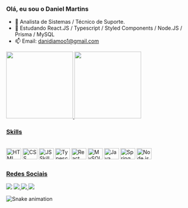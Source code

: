 ### Olá, eu sou o Daniel Martins



- 🔭 Analista de Sistemas / Técnico de Suporte.
- 🌱 Estudando React.JS / Typescript / Styled Components / Node.JS / Prisma / MySQL
- 📫 Email: danidiamoo1@gmail.com

<div>
  <a href="https://beacons.ai/danismartins19">
  <img height="180em" src="https://github-readme-stats.vercel.app/api?username=danismartins19&show_icons=true&theme=dark&include_all_commits=true&count_private=true"/>
  <img height="180em" src="https://github-readme-stats.vercel.app/api/top-langs/?username=danismartins19&layout=compact&langs_count=7&theme=dark"/>
 </div>
  
  <h3>Skills</h3>
  
<div style="display: inline-block; margin-right: 10px"> <br>
  <img align="center" alt="HTML Skill Daniel" height="30" width="40" src="https://cdn.jsdelivr.net/gh/devicons/devicon/icons/html5/html5-original.svg">
  <img align="center" alt="CSS Skill Daniel" height="30" width="40" src="https://cdn.jsdelivr.net/gh/devicons/devicon/icons/css3/css3-plain.svg">
  <img align="center" alt="JS Skill Daniel" height="30" width="40" src="https://cdn.jsdelivr.net/gh/devicons/devicon/icons/javascript/javascript-original.svg">
  <img align="center" alt="Typescript Skill Daniel" height="30" width="40" src="https://cdn.jsdelivr.net/gh/devicons/devicon/icons/typescript/typescript-original.svg">
  <img align="center" alt="React Skill Daniel" height="30" width="40" src="https://cdn.jsdelivr.net/gh/devicons/devicon/icons/react/react-original.svg">
  <img align="center" alt="MySQL Skill Daniel" height="30" width="40" src="https://cdn.jsdelivr.net/gh/devicons/devicon/icons/mysql/mysql-plain-wordmark.svg">
  <img align="center" alt="Java Skill Daniel" height="30" width="40" src="https://cdn.jsdelivr.net/gh/devicons/devicon/icons/java/java-original.svg">
  <img align="center" alt="Spring Skill Daniel" height="30" width="40" src="https://cdn.jsdelivr.net/gh/devicons/devicon/icons/spring/spring-original-wordmark.svg">
  <img align="center" alt="Node.js Skill Daniel" height="30" width="40" src="https://cdn.jsdelivr.net/gh/devicons/devicon/icons/nodejs/nodejs-original.svg">


</div>
  
  ##
  <h3>Redes Sociais</h3>
  <div>
    <a href="https://api.whatsapp.com/send?phone=5543996746923&text=Ol%C3%A1%20Daniel,%20gostamos%20do%20seu%20portif%C3%B3lio." target="_blank"> <img src="https://img.shields.io/badge/WhatsApp-25D366?style=for-the-badge&logo=whatsapp&logoColor=white" target="_blank"></a>
    <a href="mailto:danidiamoo1@gmail.com" target="_blank"><img src="https://img.shields.io/badge/Gmail-D14836?style=for-the-badge&logo=gmail&logoColor=white" target="_blank"> </a>
    <a href="https://www.instagram.com/danismartins19/" target="_blank"><img src="https://img.shields.io/badge/Instagram-E4405F?style=for-the-badge&logo=instagram&logoColor=white" target="_blank"> </a>
    <a href="https://www.linkedin.com/in/danismartins19/" target="_blank"> <img src="https://img.shields.io/badge/LinkedIn-0077B5?style=for-the-badge&logo=linkedin&logoColor=white" target="_blank"></a>
  </div>
    
![Snake animation](https://github.com/danismartins19/danismartins19/blob/output/github-contribution-grid-snake.svg)
